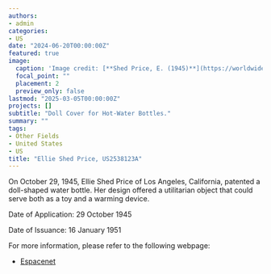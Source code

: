 ```yaml
---
authors:
- admin
categories:
- US
date: "2024-06-20T00:00:00Z"
featured: true
image:
  caption: 'Image credit: [**Shed Price, E. (1945)**](https://worldwide.espacenet.com/patent/search/family/024504904/publication/US2538123A?q=pn%3DUS2538123A)'
  focal_point: ""
  placement: 2
  preview_only: false
lastmod: "2025-03-05T00:00:00Z"
projects: []
subtitle: "Doll Cover for Hot-Water Bottles."
summary: ""
tags:
- Other Fields
- United States
- US
title: "Ellie Shed Price, US2538123A"
---
```

On October 29, 1945, Ellie Shed Price of Los Angeles, California, patented a doll-shaped water bottle. Her design offered a utilitarian object that could serve both as a toy and a warming device.

Date of Application: 29 October 1945

Date of Issuance: 16 January 1951

For more information, please refer to the following webpage: 

- [Espacenet](https://worldwide.espacenet.com/patent/search/family/024504904/publication/US2538123A?q=pn%3DUS2538123A)